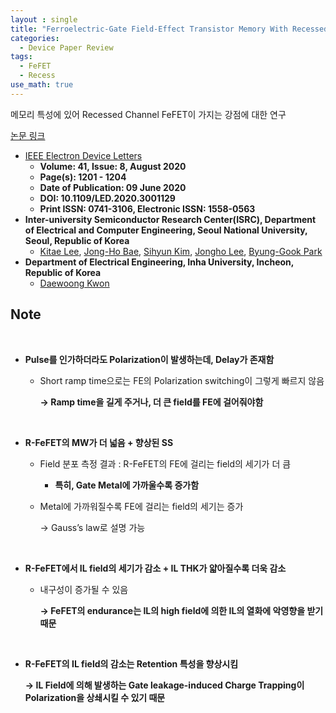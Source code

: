 ```yaml
---
layout : single
title: "Ferroelectric-Gate Field-Effect Transistor Memory With Recessed Channel"
categories: 
  - Device Paper Review
tags:
  - FeFET
  - Recess
use_math: true
---
```


메모리 특성에 있어 Recessed Channel FeFET이 가지는 강점에 대한 연구   

[논문 링크](https://ieeexplore.ieee.org/document/9112263)     

- [IEEE Electron Device Letters](https://ieeexplore.ieee.org/xpl/RecentIssue.jsp?punumber=55)   
  - **Volume: 41, Issue: 8, August 2020**   
  - **Page(s): 1201 - 1204**  
  - **Date of Publication: 09 June 2020**   
  - **DOI: 10.1109/LED.2020.3001129**    
  - **Print ISSN: 0741-3106, Electronic ISSN: 1558-0563**   
- **Inter-university Semiconductor Research Center(ISRC), Department of Electrical and Computer Engineering, Seoul National University, Seoul, Republic of Korea**      
  - [Kitae Lee](https://ieeexplore.ieee.org/author/37086309825), [Jong-Ho Bae](https://ieeexplore.ieee.org/author/37960975600), [Sihyun Kim](https://ieeexplore.ieee.org/author/37085805964), [Jongho Lee](https://ieeexplore.ieee.org/author/37085367913), [Byung-Gook Park](https://ieeexplore.ieee.org/author/37278999100)          
- **Department of Electrical Engineering, Inha University, Incheon, Republic of Korea**     
  - [Daewoong Kwon](https://ieeexplore.ieee.org/author/37402105900)   
 
## Note

&nbsp;

- **Pulse를 인가하더라도 Polarization이 발생하는데, Delay가 존재함**
    - Short ramp time으로는 FE의 Polarization switching이 그렇게 빠르지 않음
        
        **→ Ramp time을 길게 주거나, 더 큰 field를 FE에 걸어줘야함**

&nbsp;        

- **R-FeFET의 MW가 더 넓음 + 향상된 SS**
    - Field 분포 측정 결과 : R-FeFET의 FE에 걸리는 field의 세기가 더 큼
        - **특히, Gate Metal에 가까울수록 증가함**
    - Metal에 가까워질수록 FE에 걸리는 field의 세기는 증가
        
        → Gauss’s law로 설명 가능

&nbsp;        

- **R-FeFET에서 IL field의 세기가 감소 + IL THK가 얇아질수록 더욱 감소**
    - 내구성이 증가될 수 있음
        
        **→ FeFET의 endurance는 IL의 high field에 의한 IL의 열화에 악영향을 받기 때문**

&nbsp;

- **R-FeFET의 IL field의 감소는 Retention 특성을 향상시킴**
    
    **→ IL Field에 의해 발생하는 Gate leakage-induced Charge Trapping이 Polarization을 상쇄시킬 수 있기 때문**


&nbsp;


